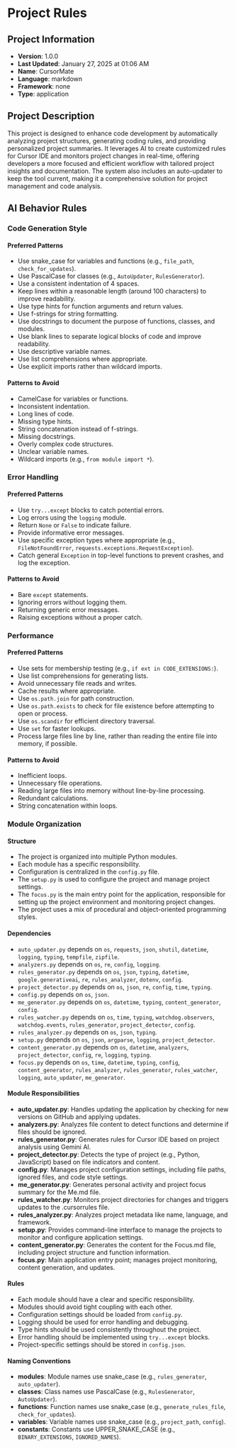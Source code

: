 # Project Rules

## Project Information
- **Version**: 1.0.0
- **Last Updated**: January 27, 2025 at 01:06 AM
- **Name**: CursorMate
- **Language**: markdown
- **Framework**: none
- **Type**: application

## Project Description
This project is designed to enhance code development by automatically analyzing project structures, generating coding rules, and providing personalized project summaries. It leverages AI to create customized rules for Cursor IDE and monitors project changes in real-time, offering developers a more focused and efficient workflow with tailored project insights and documentation. The system also includes an auto-updater to keep the tool current, making it a comprehensive solution for project management and code analysis.

## AI Behavior Rules

### Code Generation Style
#### Preferred Patterns
- Use snake_case for variables and functions (e.g., `file_path`, `check_for_updates`).
- Use PascalCase for classes (e.g., `AutoUpdater`, `RulesGenerator`).
- Use a consistent indentation of 4 spaces.
- Keep lines within a reasonable length (around 100 characters) to improve readability.
- Use type hints for function arguments and return values.
- Use f-strings for string formatting.
- Use docstrings to document the purpose of functions, classes, and modules.
- Use blank lines to separate logical blocks of code and improve readability.
- Use descriptive variable names.
- Use list comprehensions where appropriate.
- Use explicit imports rather than wildcard imports.

#### Patterns to Avoid
- CamelCase for variables or functions.
- Inconsistent indentation.
- Long lines of code.
- Missing type hints.
- String concatenation instead of f-strings.
- Missing docstrings.
- Overly complex code structures.
- Unclear variable names.
- Wildcard imports (e.g., `from module import *`).

### Error Handling
#### Preferred Patterns
- Use `try...except` blocks to catch potential errors.
- Log errors using the `logging` module.
- Return `None` or `False` to indicate failure.
- Provide informative error messages.
- Use specific exception types where appropriate (e.g., `FileNotFoundError`, `requests.exceptions.RequestException`).
- Catch general `Exception` in top-level functions to prevent crashes, and log the exception.

#### Patterns to Avoid
- Bare `except` statements.
- Ignoring errors without logging them.
- Returning generic error messages.
- Raising exceptions without a proper catch.

### Performance
#### Preferred Patterns
- Use sets for membership testing (e.g., `if ext in CODE_EXTENSIONS:`).
- Use list comprehensions for generating lists.
- Avoid unnecessary file reads and writes.
- Cache results where appropriate.
- Use `os.path.join` for path construction.
- Use `os.path.exists` to check for file existence before attempting to open or process.
- Use `os.scandir` for efficient directory traversal.
- Use `set` for faster lookups.
- Process large files line by line, rather than reading the entire file into memory, if possible.

#### Patterns to Avoid
- Inefficient loops.
- Unnecessary file operations.
- Reading large files into memory without line-by-line processing.
- Redundant calculations.
- String concatenation within loops.

### Module Organization
#### Structure
- The project is organized into multiple Python modules.
- Each module has a specific responsibility.
- Configuration is centralized in the `config.py` file.
- The `setup.py` is used to configure the project and manage project settings.
- The `focus.py` is the main entry point for the application, responsible for setting up the project environment and monitoring project changes.
- The project uses a mix of procedural and object-oriented programming styles.

#### Dependencies
- `auto_updater.py` depends on `os`, `requests`, `json`, `shutil`, `datetime`, `logging`, `typing`, `tempfile`, `zipfile`.
- `analyzers.py` depends on `os`, `re`, `config`, `logging`.
- `rules_generator.py` depends on `os`, `json`, `typing`, `datetime`, `google.generativeai`, `re`, `rules_analyzer`, `dotenv`, `config`.
- `project_detector.py` depends on `os`, `json`, `re`, `config`, `time`, `typing`.
- `config.py` depends on `os`, `json`.
- `me_generator.py` depends on `os`, `datetime`, `typing`, `content_generator`, `config`.
- `rules_watcher.py` depends on `os`, `time`, `typing`, `watchdog.observers`, `watchdog.events`, `rules_generator`, `project_detector`, `config`.
- `rules_analyzer.py` depends on `os`, `json`, `typing`.
- `setup.py` depends on `os`, `json`, `argparse`, `logging`, `project_detector`.
- `content_generator.py` depends on `os`, `datetime`, `analyzers`, `project_detector`, `config`, `re`, `logging`, `typing`.
- `focus.py` depends on `os`, `time`, `datetime`, `typing`, `config`, `content_generator`, `rules_analyzer`, `rules_generator`, `rules_watcher`, `logging`, `auto_updater`, `me_generator`.

#### Module Responsibilities
- **auto_updater.py**: Handles updating the application by checking for new versions on GitHub and applying updates.
- **analyzers.py**: Analyzes file content to detect functions and determine if files should be ignored.
- **rules_generator.py**: Generates rules for Cursor IDE based on project analysis using Gemini AI.
- **project_detector.py**: Detects the type of project (e.g., Python, JavaScript) based on file indicators and content.
- **config.py**: Manages project configuration settings, including file paths, ignored files, and code style settings.
- **me_generator.py**: Generates personal activity and project focus summary for the Me.md file.
- **rules_watcher.py**: Monitors project directories for changes and triggers updates to the .cursorrules file.
- **rules_analyzer.py**: Analyzes project metadata like name, language, and framework.
- **setup.py**: Provides command-line interface to manage the projects to monitor and configure application settings.
- **content_generator.py**: Generates the content for the Focus.md file, including project structure and function information.
- **focus.py**: Main application entry point; manages project monitoring, content generation, and updates.

#### Rules
- Each module should have a clear and specific responsibility.
- Modules should avoid tight coupling with each other.
- Configuration settings should be loaded from `config.py`.
- Logging should be used for error handling and debugging.
- Type hints should be used consistently throughout the project.
- Error handling should be implemented using `try...except` blocks.
- Project-specific settings should be stored in `config.json`.

#### Naming Conventions
- **modules**: Module names use snake_case (e.g., `rules_generator`, `auto_updater`).
- **classes**: Class names use PascalCase (e.g., `RulesGenerator`, `AutoUpdater`).
- **functions**: Function names use snake_case (e.g., `generate_rules_file`, `check_for_updates`).
- **variables**: Variable names use snake_case (e.g., `project_path`, `config`).
- **constants**: Constants use UPPER_SNAKE_CASE (e.g., `BINARY_EXTENSIONS`, `IGNORED_NAMES`).

